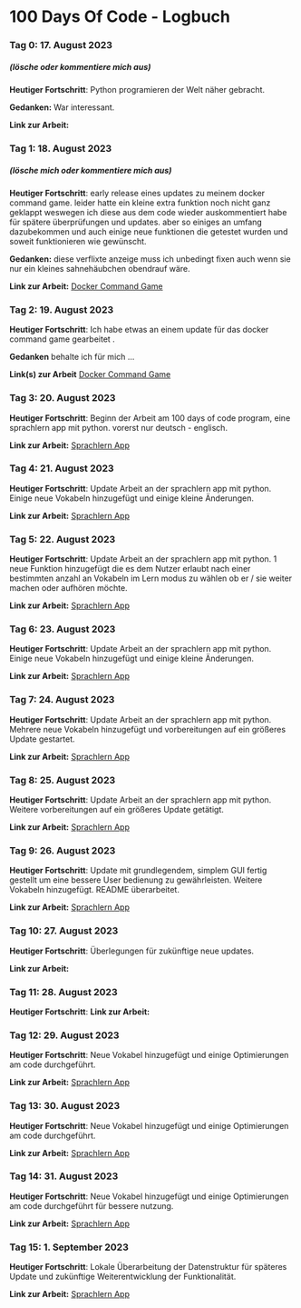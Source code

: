 # 100 Days Of Code - Logbuch

### Tag 0: 17. August 2023 
##### (lösche oder kommentiere mich aus)

**Heutiger Fortschritt**: Python programieren der Welt näher gebracht.

**Gedanken:** War interessant.

**Link zur Arbeit:** 

### Tag 1: 18. August 2023
##### (lösche mich oder kommentiere mich aus)

**Heutiger Fortschritt**: early release eines updates zu meinem docker command game. leider hatte ein kleine extra funktion noch nicht ganz geklappt weswegen ich diese aus dem code wieder auskommentiert habe für spätere überprüfungen und updates. aber so einiges an umfang dazubekommen und auch einige neue funktionen die getestet wurden und soweit funktionieren wie gewünscht.

**Gedanken:** diese verflixte anzeige muss ich unbedingt fixen auch wenn sie nur ein kleines sahnehäubchen obendrauf wäre.

**Link zur Arbeit:** [Docker Command Game](https://github.com/Satisfraction/Docker-Command-Game)


### Tag 2: 19. August 2023 

**Heutiger Fortschritt**: Ich habe etwas an einem update für das docker command game gearbeitet .

**Gedanken** behalte ich für mich ...

**Link(s) zur Arbeit**
[Docker Command Game](https://github.com/Satisfraction/Docker-Command-Game)

### Tag 3: 20. August 2023

**Heutiger Fortschritt**: Beginn der Arbeit am 100 days of code program, eine sprachlern app mit python. vorerst nur deutsch - englisch.

**Link zur Arbeit:** [Sprachlern App](https://github.com/Satisfraction/SprachlernApp)

### Tag 4: 21. August 2023

**Heutiger Fortschritt**: Update Arbeit an der sprachlern app mit python. Einige neue Vokabeln hinzugefügt und einige kleine Änderungen.

**Link zur Arbeit:** [Sprachlern App](https://github.com/Satisfraction/SprachlernApp)

### Tag 5: 22. August 2023

**Heutiger Fortschritt**: Update Arbeit an der sprachlern app mit python. 1 neue Funktion hinzugefügt die es dem Nutzer erlaubt nach einer bestimmten anzahl an Vokabeln im Lern modus zu wählen ob er / sie weiter machen oder aufhören möchte.

**Link zur Arbeit:** [Sprachlern App](https://github.com/Satisfraction/SprachlernApp)

### Tag 6: 23. August 2023

**Heutiger Fortschritt**: Update Arbeit an der sprachlern app mit python. Einige neue Vokabeln hinzugefügt und einige kleine Änderungen.

**Link zur Arbeit:** [Sprachlern App](https://github.com/Satisfraction/SprachlernApp)

### Tag 7: 24. August 2023

**Heutiger Fortschritt**: Update Arbeit an der sprachlern app mit python. Mehrere neue Vokabeln hinzugefügt und vorbereitungen auf ein größeres Update gestartet.

**Link zur Arbeit:** [Sprachlern App](https://github.com/Satisfraction/SprachlernApp)

### Tag 8: 25. August 2023

**Heutiger Fortschritt**: Update Arbeit an der sprachlern app mit python. Weitere vorbereitungen auf ein größeres Update getätigt.

**Link zur Arbeit:** [Sprachlern App](https://github.com/Satisfraction/SprachlernApp)

### Tag 9: 26. August 2023

**Heutiger Fortschritt**: Update mit grundlegendem, simplem GUI fertig gestellt um eine bessere User bedienung zu gewährleisten. Weitere Vokabeln hinzugefügt. README überarbeitet.

**Link zur Arbeit:** [Sprachlern App](https://github.com/Satisfraction/SprachlernApp)

### Tag 10: 27. August 2023

**Heutiger Fortschritt**: Überlegungen für zukünftige neue updates.

**Link zur Arbeit:** 

### Tag 11: 28. August 2023
**Heutiger Fortschritt**: 
**Link zur Arbeit:** 

### Tag 12: 29. August 2023

**Heutiger Fortschritt**: Neue Vokabel hinzugefügt und einige Optimierungen am code durchgeführt.

**Link zur Arbeit:** [Sprachlern App](https://github.com/Satisfraction/SprachlernApp)

### Tag 13: 30. August 2023

**Heutiger Fortschritt**: Neue Vokabel hinzugefügt und einige Optimierungen am code durchgeführt.

**Link zur Arbeit:** [Sprachlern App](https://github.com/Satisfraction/SprachlernApp)

### Tag 14: 31. August 2023

**Heutiger Fortschritt**: Neue Vokabel hinzugefügt und einige Optimierungen am code durchgeführt für bessere nutzung.

**Link zur Arbeit:** [Sprachlern App](https://github.com/Satisfraction/SprachlernApp)

### Tag 15: 1. September 2023

**Heutiger Fortschritt**: Lokale Überarbeitung der Datenstruktur für späteres Update und zukünftige Weiterentwicklung der Funktionalität.

**Link zur Arbeit:** [Sprachlern App](https://github.com/Satisfraction/SprachlernApp)
